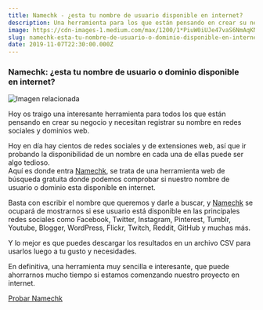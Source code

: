 ```yaml
---
title: Namechk - ¿esta tu nombre de usuario disponible en internet?
description: Una herramienta para los que están pensando en crear su negocio y necesitan registrar su nombre en redes sociales.
image: https://cdn-images-1.medium.com/max/1200/1*PiuW0iUJe47vaS6NmAqKNw.png
slug: namechk-esta-tu-nombre-de-usuario-o-dominio-disponible-en-internet
date: 2019-11-07T22:30:00.000Z
---
```


### Namechk: ¿esta tu nombre de usuario o dominio disponible en internet?

![Imagen relacionada](https://cdn-images-1.medium.com/max/1200/1*PiuW0iUJe47vaS6NmAqKNw.png)

Hoy os traigo una interesante herramienta para todos los que están pensando en crear su negocio y necesitan registrar su nombre en redes sociales y dominios web.

Hoy en día hay cientos de redes sociales y de extensiones web, así que ir probando la disponibilidad de un nombre en cada una de ellas puede ser algo tedioso.  
Aquí es donde entra [Namechk](https://namechk.com), se trata de una herramienta web de búsqueda gratuita donde podemos comprobar si nuestro nombre de usuario o dominio esta disponible en internet.

Basta con escribir el nombre que queremos y darle a buscar, y [Namechk](https://namechk.com) se ocupará de mostrarnos si ese usuario está disponible en las principales redes sociales como Facebook, Twitter, Instagram, Pinterest, Tumblr, Youtube, Blogger, WordPress, Flickr, Twitch, Reddit, GitHub y muchas más.

Y lo mejor es que puedes descargar los resultados en un archivo CSV para usarlos luego a tu gusto y necesidades.

En definitiva, una herramienta muy sencilla e interesante, que puede ahorrarnos mucho tiempo si estamos comenzando nuestro proyecto en internet.

[Probar Namechk](https://namechk.com)
